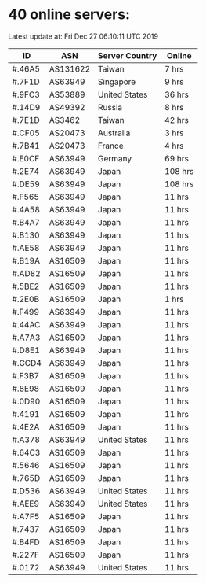 # 40 online servers:

Latest update at: Fri Dec 27 06:10:11 UTC 2019

| ID | ASN | Server Country | Online |
| -- | --- | -------------- | ------ |
| #.46A5 | AS131622 | Taiwan | 7 hrs |
| #.7F1D | AS63949 | Singapore | 9 hrs |
| #.9FC3 | AS53889 | United States | 36 hrs |
| #.14D9 | AS49392 | Russia | 8 hrs |
| #.7E1D | AS3462 | Taiwan | 42 hrs |
| #.CF05 | AS20473 | Australia | 3 hrs |
| #.7B41 | AS20473 | France | 4 hrs |
| #.E0CF | AS63949 | Germany | 69 hrs |
| #.2E74 | AS63949 | Japan | 108 hrs |
| #.DE59 | AS63949 | Japan | 108 hrs |
| #.F565 | AS63949 | Japan | 11 hrs |
| #.4A58 | AS63949 | Japan | 11 hrs |
| #.B4A7 | AS63949 | Japan | 11 hrs |
| #.B130 | AS63949 | Japan | 11 hrs |
| #.AE58 | AS63949 | Japan | 11 hrs |
| #.B19A | AS16509 | Japan | 11 hrs |
| #.AD82 | AS16509 | Japan | 11 hrs |
| #.5BE2 | AS16509 | Japan | 11 hrs |
| #.2E0B | AS16509 | Japan | 1 hrs |
| #.F499 | AS63949 | Japan | 11 hrs |
| #.44AC | AS63949 | Japan | 11 hrs |
| #.A7A3 | AS16509 | Japan | 11 hrs |
| #.D8E1 | AS63949 | Japan | 11 hrs |
| #.CCD4 | AS63949 | Japan | 11 hrs |
| #.F3B7 | AS16509 | Japan | 11 hrs |
| #.8E98 | AS16509 | Japan | 11 hrs |
| #.0D90 | AS16509 | Japan | 11 hrs |
| #.4191 | AS16509 | Japan | 11 hrs |
| #.4E2A | AS16509 | Japan | 11 hrs |
| #.A378 | AS63949 | United States | 11 hrs |
| #.64C3 | AS16509 | Japan | 11 hrs |
| #.5646 | AS16509 | Japan | 11 hrs |
| #.765D | AS16509 | Japan | 11 hrs |
| #.D536 | AS63949 | United States | 11 hrs |
| #.AEE9 | AS63949 | United States | 11 hrs |
| #.A7F5 | AS16509 | Japan | 11 hrs |
| #.7437 | AS16509 | Japan | 11 hrs |
| #.B4FD | AS16509 | Japan | 11 hrs |
| #.227F | AS16509 | Japan | 11 hrs |
| #.0172 | AS63949 | United States | 11 hrs |

